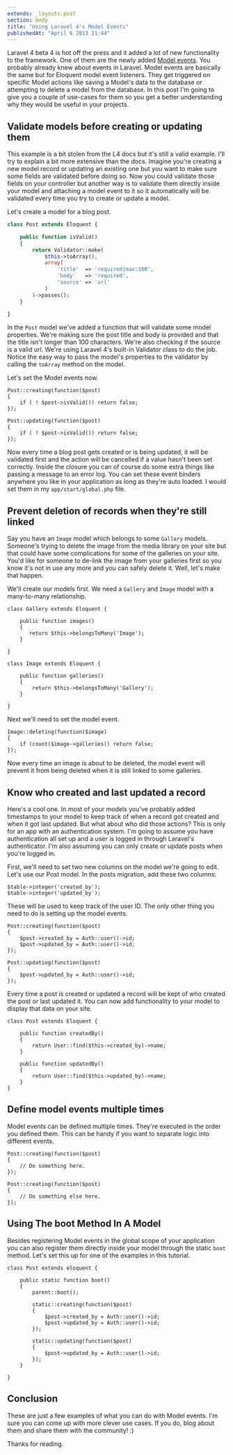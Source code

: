 ```yaml
---
extends: _layouts.post
section: body
title: "Using Laravel 4's Model Events"
publishedAt: "April 6 2013 21:44"
---
```

Laravel 4 beta 4 is hot off the press and it added a lot of new functionality to the framework. One of them are the newly added [Model events](http://four.laravel.com/docs/eloquent#model-events). You probably already knew about events in Laravel. Model events are basically the same but for Eloquent model event listeners. They get triggered on specific Model actions like saving a Model's data to the database or attempting to delete a model from the database. In this post I'm going to give you a couple of use-cases for them so you get a better understanding why they would be useful in your projects.<!--more-->

## Validate models before creating or updating them

This example is a bit stolen from the L4 docs but it's still a valid example. I'll try to explain a bit more extensive than the docs. Imagine you're creating a new model record or updating an existing one but you want to make sure some fields are validated before doing so. Now you could validate those fields on your controller but another way is to validate them directly inside your model and attaching a model event to it so it automatically will be validated every time you try to create or update a model.

Let's create a model for a blog post.

```php
class Post extends Eloquent {

    public function isValid()
    {
        return Validator::make(
            $this->toArray(),
            array(
                'title'  => 'required|max:100',
                'body'   => 'required',
                'source' => 'url'
            )
        )->passes();
    }

}
```

In the `Post` model we've added a function that will validate some model properties. We're making sure the post title and body is provided and that the title isn't longer than 100 characters. We're also checking if the source is a valid url. We're using Laravel 4's built-in Validator class to do the job. Notice the easy way to pass the model's properties to the validator by calling the `toArray` method on the model.

Let's set the Model events now.

	Post::creating(function($post)
	{
	    if ( ! $post->isValid()) return false;
	});

	Post::updating(function($post)
	{
	    if ( ! $post->isValid()) return false;
	});

Now every time a blog post gets created or is being updated, it will be validated first and the action will be cancelled if a value hasn't been set correctly. Inside the closure you can of course do some extra things like passing a message to an error log. You can set these event binders anywhere you like in your application as long as they're auto loaded. I would set them in my `app/start/global.php` file.

## Prevent deletion of records when they're still linked

Say you have an `Image` model which belongs to some `Gallery` models. Someone's trying to delete the image from the media library on your site but that could have some complications for some of the galleries on your site. You'd like for someone to de-link the image from your galleries first so you know it's not in use any more and you can safely delete it. Well, let's make that happen.

We'll create our models first. We need a `Gallery` and `Image` model with a many-to-many relationship.

	class Gallery extends Eloquent {

	    public function images()
	    {
	       return $this->belongsToMany('Image');
	    }

	}

	class Image extends Eloquent {

	    public function galleries()
	    {
	        return $this->belongsToMany('Gallery');
	    }

	}

Next we'll need to set the model event.

	Image::deleting(function($image)
	{
	    if (count($image->galleries)) return false;
	});

Now every time an image is about to be deleted, the model event will prevent it from being deleted when it is still linked to some galleries.

## Know who created and last updated a record

Here's a cool one. In most of your models you've probably added timestamps to your model to keep track of when a record got created and when it got last updated. But what about who did those actions? This is only for an app with an authentication system. I'm going to assume you have authentication all set up and a user is logged in through Laravel's authenticator. I'm also assuming you can only create or update posts when you're logged in.

First, we'll need to set two new columns on the model we're going to edit. Let's use our Post model. In the posts migration, add these two columns:

	$table->integer('created_by');
	$table->integer('updated_by');

These will be used to keep track of the user ID. The only other thing you need to do is setting up the model events.

	Post::creating(function($post)
	{
	    $post->created_by = Auth::user()->id;
	    $post->updated_by = Auth::user()->id;
	});

	Post::updating(function($post)
	{
	    $post->updated_by = Auth::user()->id;
	});

Every time a post is created or updated a record will be kept of who created the post or last updated it. You can now add functionality to your model to display that data on your site.

	class Post extends Eloquent {

	    public function createdBy()
	    {
	        return User::find($this->created_by)->name;
	    }

	    public function updatedBy()
	    {
	        return User::find($this->updated_by)->name;
	    }
	}

## Define model events multiple times

Model events can be defined multiple times. They're executed in the order you defined them. This can be handy if you want to separate logic into different events.

	Post::creating(function($post)
	{
	    // Do something here.
	});

	Post::creating(function($post)
	{
	    // Do something else here.
	});

## Using The boot Method In A Model

Besides registering Model events in the global scope of your application you can also register them directly inside your model through the static `boot` method. Let's set this up for one of the examples in this tutorial.

	class Post extends eloquent {

	    public static function boot()
	    {
	        parent::boot();

	        static::creating(function($post)
	        {
	            $post->created_by = Auth::user()->id;
	            $post->updated_by = Auth::user()->id;
	        });

	        static::updating(function($post)
	        {
	            $post->updated_by = Auth::user()->id;
	        });
	    }

	}

## Conclusion

These are just a few examples of what you can do with Model events. I'm sure you can come up with more clever use cases. If you do, blog about them and share them with the community! :)

Thanks for reading.
